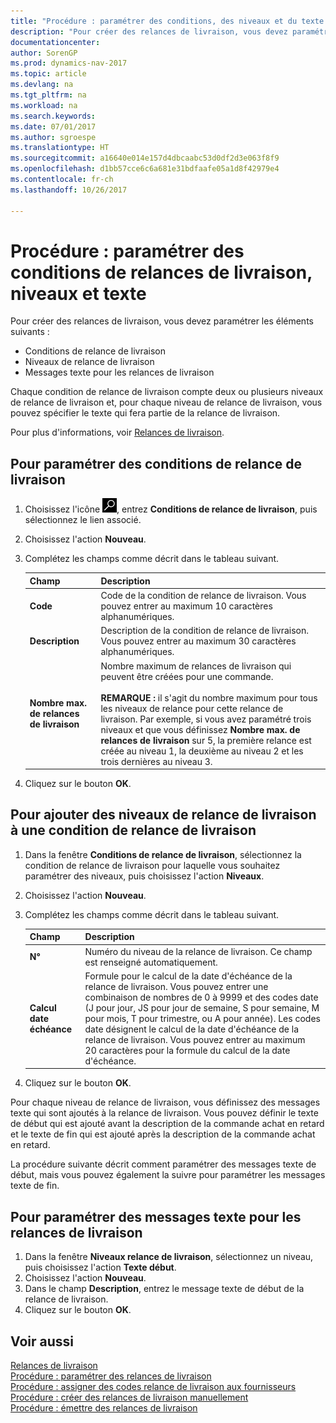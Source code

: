```yaml
---
title: "Procédure : paramétrer des conditions, des niveaux et du texte pour les relances de livraison"
description: "Pour créer des relances de livraison, vous devez paramétrer des conditions, des niveaux et du texte pour ces dernières. messages"
documentationcenter: 
author: SorenGP
ms.prod: dynamics-nav-2017
ms.topic: article
ms.devlang: na
ms.tgt_pltfrm: na
ms.workload: na
ms.search.keywords: 
ms.date: 07/01/2017
ms.author: sgroespe
ms.translationtype: HT
ms.sourcegitcommit: a16640e014e157d4dbcaabc53d0df2d3e063f8f9
ms.openlocfilehash: d1bb57cce6c6a681e31bdfaafe05a1d8f42979e4
ms.contentlocale: fr-ch
ms.lasthandoff: 10/26/2017

---
```

# <a name="how-to-set-up-delivery-reminder-terms-levels-and-text"></a>Procédure : paramétrer des conditions de relances de livraison, niveaux et texte
Pour créer des relances de livraison, vous devez paramétrer les éléments suivants :  

- Conditions de relance de livraison  
- Niveaux de relance de livraison  
- Messages texte pour les relances de livraison  

Chaque condition de relance de livraison compte deux ou plusieurs niveaux de relance de livraison et, pour chaque niveau de relance de livraison, vous pouvez spécifier le texte qui fera partie de la relance de livraison.  

Pour plus d'informations, voir [Relances de livraison](delivery-reminders.md).  

## <a name="to-set-up-delivery-reminder-terms"></a>Pour paramétrer des conditions de relance de livraison  

1.  Choisissez l'icône ![Page ou état pour la recherche](../../media/ui-search/search_small.png "icône Page ou état pour la recherche"), entrez **Conditions de relance de livraison**, puis sélectionnez le lien associé.  
2.  Choisissez l'action **Nouveau**.  
3.  Complétez les champs comme décrit dans le tableau suivant.  

    |Champ|Description|  
    |---------------------------------|---------------------------------------|  
    |**Code**|Code de la condition de relance de livraison. Vous pouvez entrer au maximum 10 caractères alphanumériques.|  
    |**Description**|Description de la condition de relance de livraison. Vous pouvez entrer au maximum 30 caractères alphanumériques.|  
    |**Nombre max. de relances de livraison**|Nombre maximum de relances de livraison qui peuvent être créées pour une commande.<br /><br /> **REMARQUE :** il s'agit du nombre maximum pour tous les niveaux de relance pour cette relance de livraison. Par exemple, si vous avez paramétré trois niveaux et que vous définissez **Nombre max. de relances de livraison** sur 5, la première relance est créée au niveau 1, la deuxième au niveau 2 et les trois dernières au niveau 3.|  

4.  Cliquez sur le bouton **OK**.  

## <a name="to-add-delivery-reminder-levels-to-a-delivery-reminder-term"></a>Pour ajouter des niveaux de relance de livraison à une condition de relance de livraison  

1.  Dans la fenêtre **Conditions de relance de livraison**, sélectionnez la condition de relance de livraison pour laquelle vous souhaitez paramétrer des niveaux, puis choisissez l'action **Niveaux**.  
2.  Choisissez l'action **Nouveau**.  
3.  Complétez les champs comme décrit dans le tableau suivant.  

    |Champ|Description|  
    |---------------------------------|---------------------------------------|  
    |**N°**|Numéro du niveau de la relance de livraison. Ce champ est renseigné automatiquement.|  
    |**Calcul date échéance**|Formule pour le calcul de la date d'échéance de la relance de livraison. Vous pouvez entrer une combinaison de nombres de 0 à 9999 et des codes date (J pour jour, JS pour jour de semaine, S pour semaine, M pour mois, T pour trimestre, ou A pour année). Les codes date désignent le calcul de la date d'échéance de la relance de livraison. Vous pouvez entrer au maximum 20 caractères pour la formule du calcul de la date d'échéance.|  

4.  Cliquez sur le bouton **OK**.  

Pour chaque niveau de relance de livraison, vous définissez des messages texte qui sont ajoutés à la relance de livraison. Vous pouvez définir le texte de début qui est ajouté avant la description de la commande achat en retard et le texte de fin qui est ajouté après la description de la commande achat en retard.  

La procédure suivante décrit comment paramétrer des messages texte de début, mais vous pouvez également la suivre pour paramétrer les messages texte de fin.  

## <a name="to-set-up-delivery-reminder-text-messages"></a>Pour paramétrer des messages texte pour les relances de livraison  

1.  Dans la fenêtre **Niveaux relance de livraison**, sélectionnez un niveau, puis choisissez l'action **Texte début**.  
2.  Choisissez l'action **Nouveau**.  
3.  Dans le champ **Description**, entrez le message texte de début de la relance de livraison.  
4.  Cliquez sur le bouton **OK**.  

## <a name="see-also"></a>Voir aussi  
 [Relances de livraison](delivery-reminders.md)   
 [Procédure : paramétrer des relances de livraison](how-to-set-up-delivery-reminders.md)   
 [Procédure : assigner des codes relance de livraison aux fournisseurs](how-to-assign-delivery-reminder-codes-to-vendors.md)   
 [Procédure : créer des relances de livraison manuellement](how-to-create-delivery-reminders-manually.md)   
 [Procédure : émettre des relances de livraison](how-to-issue-delivery-reminders.md)

